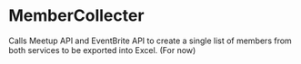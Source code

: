 MemberCollecter
===============

Calls Meetup API and EventBrite API to create a single list of members from both services to be exported into Excel. (For now)
